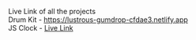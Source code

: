 Live Link of all the projects <br>
Drum Kit - https://lustrous-gumdrop-cfdae3.netlify.app <br>
JS Clock - [Live Link](https://melodic-khapse-b67051.netlify.app/)
